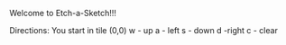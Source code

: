 Welcome to Etch-a-Sketch!!!

Directions: 
You start in tile (0,0)
w - up
a - left
s - down
d -right
c - clear